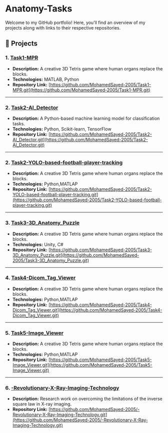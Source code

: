 # Anatomy-Tasks
Welcome to my GitHub portfolio! Here, you’ll find an overview of my projects along with links to their respective repositories.

## 📂 Projects

### 1. [Task1-MPR](https://github.com/MohamedSayed-2005/Task1-MPR.git)
- **Description:** A creative 3D Tetris game where human organs replace the blocks.
- **Technologies:** MATLAB, Python
- **Repository Link:** [https://github.com/MohamedSayed-2005/Task1-MPR.git](https://github.com/MohamedSayed-2005/Task1-MPR.git)

---

### 2. [Task2-AI_Detector ](https://github.com/MohamedSayed-2005/Task2-AI_Detector.git)
- **Description:** A Python-based machine learning model for classification tasks.
- **Technologies:** Python, Scikit-learn, TensorFlow
- **Repository Link:** [https://github.com/MohamedSayed-2005/Task2-AI_Detector.git](https://github.com/MohamedSayed-2005/Task2-AI_Detector.git)

---

### 2. [Task2-YOLO-based-football-player-tracking](https://github.com/MohamedSayed-2005/Task2-YOLO-based-football-player-tracking.git)
- **Description:** A creative 3D Tetris game where human organs replace the blocks.
- **Technologies:** Python,MATLAP
- **Repository Link:** [https://github.com/MohamedSayed-2005/Task2-YOLO-based-football-player-tracking.git](https://github.com/MohamedSayed-2005/Task2-YOLO-based-football-player-tracking.git)

---

### 3. [Task3-3D_Anatomy_Puzzle](https://github.com/MohamedSayed-2005/Task3-3D_Anatomy_Puzzle.git)
- **Description:** A creative 3D Tetris game where human organs replace the blocks.
- **Technologies:** Unity, C#
- **Repository Link:** [https://github.com/MohamedSayed-2005/Task3-3D_Anatomy_Puzzle.git](https://github.com/MohamedSayed-2005/Task3-3D_Anatomy_Puzzle.git)

---

### 4. [Task4-Dicom_Tag_Viewer](https://github.com/MohamedSayed-2005/Task4-Dicom_Tag_Viewer.git)
- **Description:** A creative 3D Tetris game where human organs replace the blocks.
- **Technologies:**  Python,MATLAP
- **Repository Link:** [https://github.com/MohamedSayed-2005/Task4-Dicom_Tag_Viewer.git](https://github.com/MohamedSayed-2005/Task4-Dicom_Tag_Viewer.git)

---

### 5. [Task5-Image_Viewer](https://github.com/MohamedSayed-2005/Task5-Image_Viewer.git)
- **Description:** A creative 3D Tetris game where human organs replace the blocks.
- **Technologies:**  Python,MATLAP
- **Repository Link:** [https://github.com/MohamedSayed-2005/Task5-Image_Viewer.git](https://github.com/MohamedSayed-2005/Task5-Image_Viewer.git)

---

### 6. [-Revolutionary-X-Ray-Imaging-Technology](https://github.com/MohamedSayed-2005/-Revolutionary-X-Ray-Imaging-Technology.git)
- **Description:** Research work on overcoming the limitations of the inverse square law in X-ray imaging.
- **Repository Link:** [https://github.com/MohamedSayed-2005/-Revolutionary-X-Ray-Imaging-Technology.git](https://github.com/MohamedSayed-2005/-Revolutionary-X-Ray-Imaging-Technology.git)



